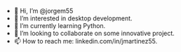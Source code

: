 - 👋 Hi, I’m @jorgem55
- 👀 I’m interested in desktop development.
- 🌱 I’m currently learning Python.
- 💞️ I’m looking to collaborate on some innovative project.
- 📫 How to reach me: linkedin.com/in/jmartinez55.

<!---
jorgem55/jorgem55 is a ✨ special ✨ repository because its `README.md` (this file) appears on your GitHub profile.
You can click the Preview link to take a look at your changes.
--->

